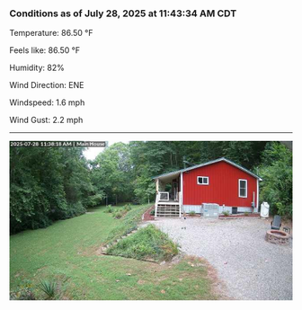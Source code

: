 ### Conditions as of July 28, 2025 at 11:43:34 AM CDT 

Temperature: 86.50 &deg;F

Feels like: 86.50 &deg;F

Humidity: 82%

Wind Direction: ENE

Windspeed: 1.6 mph

Wind Gust: 2.2 mph

---

<img src="./images/latest.jpeg"/>

